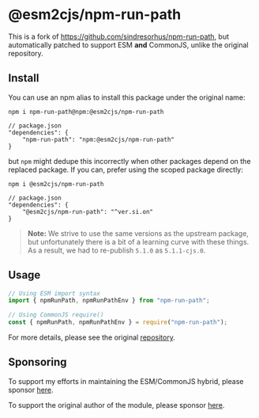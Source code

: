 # @esm2cjs/npm-run-path

This is a fork of https://github.com/sindresorhus/npm-run-path, but automatically patched to support ESM **and** CommonJS, unlike the original repository.

## Install

You can use an npm alias to install this package under the original name:

```
npm i npm-run-path@npm:@esm2cjs/npm-run-path
```

```jsonc
// package.json
"dependencies": {
    "npm-run-path": "npm:@esm2cjs/npm-run-path"
}
```
but `npm` might dedupe this incorrectly when other packages depend on the replaced package. If you can, prefer using the scoped package directly:

```
npm i @esm2cjs/npm-run-path
```

```jsonc
// package.json
"dependencies": {
    "@esm2cjs/npm-run-path": "^ver.si.on"
}
```

> **Note:**
> We strive to use the same versions as the upstream package, but unfortunately there is a bit of a learning curve with these things.
> As a result, we had to re-publish `5.1.0` as `5.1.1-cjs.0`.

## Usage

```js
// Using ESM import syntax
import { npmRunPath, npmRunPathEnv } from "npm-run-path";

// Using CommonJS require()
const { npmRunPath, npmRunPathEnv } = require("npm-run-path");
```

For more details, please see the original [repository](https://github.com/sindresorhus/npm-run-path).

## Sponsoring

To support my efforts in maintaining the ESM/CommonJS hybrid, please sponsor [here](https://github.com/sponsors/AlCalzone).

To support the original author of the module, please sponsor [here](https://github.com/sindresorhus/npm-run-path).
